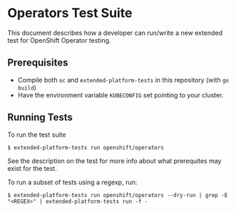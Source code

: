 # Operators Test Suite

This document describes how a developer can run/write a new extended test for
OpenShift Operator testing.


Prerequisites
-------------

* Compile both `oc` and `extended-platform-tests` in this repository (with `go build`)
* Have the environment variable `KUBECONFIG` set pointing to your cluster.


Running Tests
-------------

To run the test suite

```console
$ extended-platform-tests run openshift/operators
```

See the description on the test for more info about what prerequites may exist for the test.

To run a subset of tests using a regexp, run:

```console
$ extended-platform-tests run openshift/operators --dry-run | grep -E "<REGEX>" | extended-platform-tests run -f -
```

